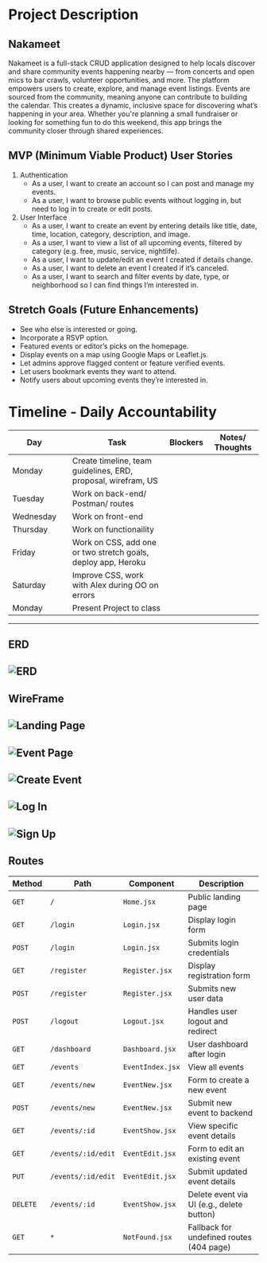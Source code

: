 # Project Description

## Nakameet

Nakameet is a full-stack CRUD application designed to help locals discover and share community events happening nearby — from concerts and open mics to bar crawls, volunteer opportunities, and more.
The platform empowers users to create, explore, and manage event listings. Events are sourced from the community, meaning anyone can contribute to building the calendar. This creates a dynamic, inclusive space for discovering what’s happening in your area.
Whether you're planning a small fundraiser or looking for something fun to do this weekend, this app brings the community closer through shared experiences.

## MVP (Minimum Viable Product) User Stories

1. Authentication
   - As a user, I want to create an account so I can post and manage my events.
   - As a user, I want to browse public events without logging in, but need to log in to create or edit posts.
2. User Interface
   - As a user, I want to create an event by entering details like title, date, time, location, category, description, and image.
   - As a user, I want to view a list of all upcoming events, filtered by category (e.g. free, music, service, nightlife).
   - As a user, I want to update/edit an event I created if details change.
   - As a user, I want to delete an event I created if it’s canceled.
   - As a user, I want to search and filter events by date, type, or neighborhood so I can find things I’m interested in.

## Stretch Goals (Future Enhancements)

- See who else is interested or going.
- Incorporate a RSVP option.
- Featured events or editor’s picks on the homepage.
- Display events on a map using Google Maps or Leaflet.js.
- Let admins approve flagged content or feature verified events.
- Let users bookmark events they want to attend.
- Notify users about upcoming events they’re interested in.

# Timeline - Daily Accountability

| Day       |     | Task                                                          | Blockers | Notes/ Thoughts |
| --------- | --- | ------------------------------------------------------------- | -------- | --------------- |
| Monday    |     | Create timeline, team guidelines, ERD, proposal, wirefram, US |          |                 |
| Tuesday   |     | Work on back-end/ Postman/ routes                             |          |                 |
| Wednesday |     | Work on front-end                                             |          |                 |
| Thursday  |     | Work on functionaility                                        |          |                 |
| Friday    |     | Work on CSS, add one or two stretch goals, deploy app, Heroku |          |                 |
| Saturday  |     | Improve CSS, work with Alex during OO on errors               |          |                 |
| Monday    |     | Present Project to class                                      |          |                 |

---

## ERD

## ![ERD](ERD.png)

## WireFrame

## ![Landing Page](Landing-Page.jpg)

## ![Event Page](event-page.jpg)

## ![Create Event](create-event.jpg)

## ![Log In](log-in.jpg)

## ![Sign Up](sign-up.jpg)

## Routes

| Method   | Path               | Component        | Description                               |
| -------- | ------------------ | ---------------- | ----------------------------------------- |
| `GET`    | `/`                | `Home.jsx`       | Public landing page                       |
| `GET`    | `/login`           | `Login.jsx`      | Display login form                        |
| `POST`   | `/login`           | `Login.jsx`      | Submits login credentials                 |
| `GET`    | `/register`        | `Register.jsx`   | Display registration form                 |
| `POST`   | `/register`        | `Register.jsx`   | Submits new user data                     |
| `POST`   | `/logout`          | `Logout.jsx`     | Handles user logout and redirect          |
| `GET`    | `/dashboard`       | `Dashboard.jsx`  | User dashboard after login                |
| `GET`    | `/events`          | `EventIndex.jsx` | View all events                           |
| `GET`    | `/events/new`      | `EventNew.jsx`   | Form to create a new event                |
| `POST`   | `/events/new`      | `EventNew.jsx`   | Submit new event to backend               |
| `GET`    | `/events/:id`      | `EventShow.jsx`  | View specific event details               |
| `GET`    | `/events/:id/edit` | `EventEdit.jsx`  | Form to edit an existing event            |
| `PUT`    | `/events/:id/edit` | `EventEdit.jsx`  | Submit updated event details              |
| `DELETE` | `/events/:id`      | `EventShow.jsx`  | Delete event via UI (e.g., delete button) |
| `GET`    | `*`                | `NotFound.jsx`   | Fallback for undefined routes (404 page)  |
